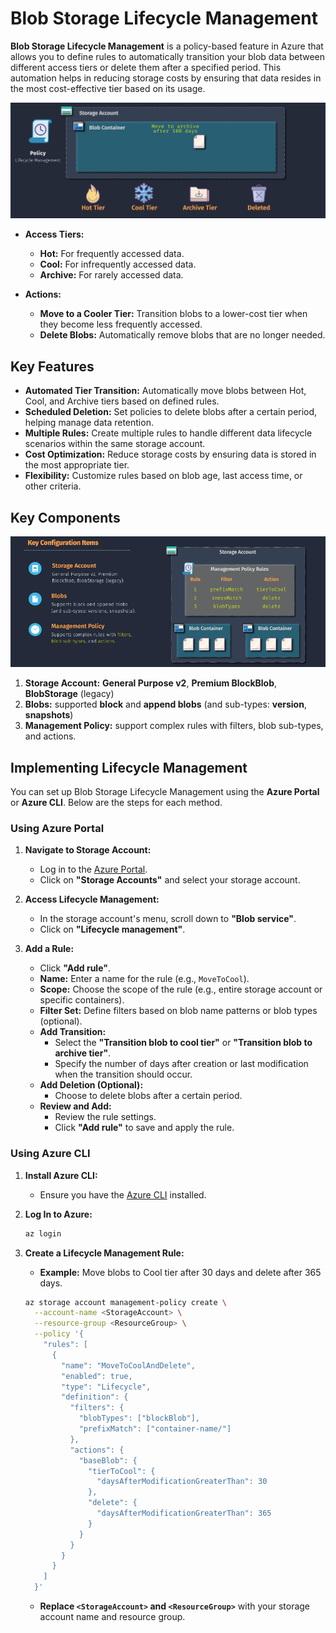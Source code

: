 # Blob Storage Lifecycle Management

**Blob Storage Lifecycle Management** is a policy-based feature in Azure that allows you to define rules to automatically transition your blob data between different access tiers or delete them after a specified period. This automation helps in reducing storage costs by ensuring that data resides in the most cost-effective tier based on its usage.

![Azure Blob Storage Lifecycle Management](images/blob-lifecycle.png)

- **Access Tiers:**

  - **Hot:** For frequently accessed data.
  - **Cool:** For infrequently accessed data.
  - **Archive:** For rarely accessed data.

- **Actions:**
  - **Move to a Cooler Tier:** Transition blobs to a lower-cost tier when they become less frequently accessed.
  - **Delete Blobs:** Automatically remove blobs that are no longer needed.

## Key Features

- **Automated Tier Transition:** Automatically move blobs between Hot, Cool, and Archive tiers based on defined rules.
- **Scheduled Deletion:** Set policies to delete blobs after a certain period, helping manage data retention.
- **Multiple Rules:** Create multiple rules to handle different data lifecycle scenarios within the same storage account.
- **Cost Optimization:** Reduce storage costs by ensuring data is stored in the most appropriate tier.
- **Flexibility:** Customize rules based on blob age, last access time, or other criteria.

## Key Components

![alt text](images/blob-lifecycle-components.png)

1. **Storage Account:** **General Purpose v2**, **Premium BlockBlob**, **BlobStorage** (legacy)
1. **Blobs:** supported **block** and **append blobs** (and sub-types: **version**, **snapshots**)
1. **Management Policy:** support complex rules with filters, blob sub-types, and actions.

## Implementing Lifecycle Management

You can set up Blob Storage Lifecycle Management using the **Azure Portal** or **Azure CLI**. Below are the steps for each method.

### Using Azure Portal

1. **Navigate to Storage Account:**

   - Log in to the [Azure Portal](https://portal.azure.com/).
   - Click on **"Storage Accounts"** and select your storage account.

2. **Access Lifecycle Management:**

   - In the storage account's menu, scroll down to **"Blob service"**.
   - Click on **"Lifecycle management"**.

3. **Add a Rule:**
   - Click **"Add rule"**.
   - **Name:** Enter a name for the rule (e.g., `MoveToCool`).
   - **Scope:** Choose the scope of the rule (e.g., entire storage account or specific containers).
   - **Filter Set:** Define filters based on blob name patterns or blob types (optional).
   - **Add Transition:**
     - Select the **"Transition blob to cool tier"** or **"Transition blob to archive tier"**.
     - Specify the number of days after creation or last modification when the transition should occur.
   - **Add Deletion (Optional):**
     - Choose to delete blobs after a certain period.
   - **Review and Add:**
     - Review the rule settings.
     - Click **"Add rule"** to save and apply the rule.

### Using Azure CLI

1. **Install Azure CLI:**

   - Ensure you have the [Azure CLI](https://docs.microsoft.com/cli/azure/install-azure-cli) installed.

2. **Log In to Azure:**

   ```bash
   az login
   ```

3. **Create a Lifecycle Management Rule:**

   - **Example:** Move blobs to Cool tier after 30 days and delete after 365 days.

   ```bash
   az storage account management-policy create \
     --account-name <StorageAccount> \
     --resource-group <ResourceGroup> \
     --policy '{
       "rules": [
         {
           "name": "MoveToCoolAndDelete",
           "enabled": true,
           "type": "Lifecycle",
           "definition": {
             "filters": {
               "blobTypes": ["blockBlob"],
               "prefixMatch": ["container-name/"]
             },
             "actions": {
               "baseBlob": {
                 "tierToCool": {
                   "daysAfterModificationGreaterThan": 30
                 },
                 "delete": {
                   "daysAfterModificationGreaterThan": 365
                 }
               }
             }
           }
         }
       ]
     }'
   ```

   - **Replace `<StorageAccount>` and `<ResourceGroup>`** with your storage account name and resource group.
